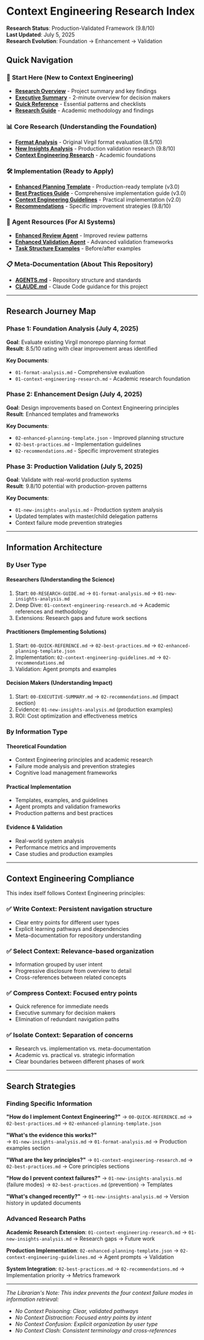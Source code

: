 # Context Engineering Research Index

**Research Status**: Production-Validated Framework (9.8/10)  
**Last Updated**: July 5, 2025  
**Research Evolution**: Foundation → Enhancement → Validation

## Quick Navigation

### 🎯 **Start Here** (New to Context Engineering)
- [**Research Overview**](./README.md) - Project summary and key findings
- [**Executive Summary**](./00-EXECUTIVE-SUMMARY.md) - 2-minute overview for decision makers
- [**Quick Reference**](./00-QUICK-REFERENCE.md) - Essential patterns and checklists
- [**Research Guide**](./00-RESEARCH-GUIDE.md) - Academic methodology and findings

### 📊 **Core Research** (Understanding the Foundation)
- [**Format Analysis**](./01-format-analysis.md) - Original Virgil format evaluation (8.5/10)
- [**New Insights Analysis**](./01-new-insights-analysis.md) - Production validation research (9.8/10)
- [**Context Engineering Research**](./01-context-engineering-research.md) - Academic foundations

### 🛠️ **Implementation** (Ready to Apply)
- [**Enhanced Planning Template**](./02-enhanced-planning-template.json) - Production-ready template (v3.0)
- [**Best Practices Guide**](./02-best-practices.md) - Comprehensive implementation guide (v3.0)
- [**Context Engineering Guidelines**](./02-context-engineering-guidelines.md) - Practical implementation (v2.0)
- [**Recommendations**](./02-recommendations.md) - Specific improvement strategies (9.8/10)

### 🤖 **Agent Resources** (For AI Systems)
- [**Enhanced Review Agent**](./03-enhanced-review-agent-prompt.md) - Improved review patterns
- [**Enhanced Validation Agent**](./03-enhanced-validation-agent-prompt.md) - Advanced validation frameworks
- [**Task Structure Examples**](./03-task-structure-examples.json) - Before/after examples

### 📋 **Meta-Documentation** (About This Repository)
- [**AGENTS.md**](./AGENTS.md) - Repository structure and standards
- [**CLAUDE.md**](./CLAUDE.md) - Claude Code guidance for this project

---

## Research Journey Map

### Phase 1: Foundation Analysis (July 4, 2025)
**Goal**: Evaluate existing Virgil monorepo planning format  
**Result**: 8.5/10 rating with clear improvement areas identified

**Key Documents**:
- `01-format-analysis.md` - Comprehensive evaluation
- `01-context-engineering-research.md` - Academic research foundation

### Phase 2: Enhancement Design (July 4, 2025)  
**Goal**: Design improvements based on Context Engineering principles  
**Result**: Enhanced templates and frameworks

**Key Documents**:
- `02-enhanced-planning-template.json` - Improved planning structure
- `02-best-practices.md` - Implementation guidelines
- `02-recommendations.md` - Specific improvement strategies

### Phase 3: Production Validation (July 5, 2025)
**Goal**: Validate with real-world production systems  
**Result**: 9.8/10 potential with production-proven patterns

**Key Documents**:
- `01-new-insights-analysis.md` - Production system analysis
- Updated templates with master/child delegation patterns
- Context failure mode prevention strategies

---

## Information Architecture

### By User Type

#### **Researchers** (Understanding the Science)
1. Start: `00-RESEARCH-GUIDE.md` → `01-format-analysis.md` → `01-new-insights-analysis.md`
2. Deep Dive: `01-context-engineering-research.md` → Academic references and methodology
3. Extensions: Research gaps and future work sections

#### **Practitioners** (Implementing Solutions)
1. Start: `00-QUICK-REFERENCE.md` → `02-best-practices.md` → `02-enhanced-planning-template.json`
2. Implementation: `02-context-engineering-guidelines.md` → `02-recommendations.md`
3. Validation: Agent prompts and examples

#### **Decision Makers** (Understanding Impact)
1. Start: `00-EXECUTIVE-SUMMARY.md` → `02-recommendations.md` (impact section)
2. Evidence: `01-new-insights-analysis.md` (production examples)
3. ROI: Cost optimization and effectiveness metrics

### By Information Type

#### **Theoretical Foundation**
- Context Engineering principles and academic research
- Failure mode analysis and prevention strategies
- Cognitive load management frameworks

#### **Practical Implementation**
- Templates, examples, and guidelines
- Agent prompts and validation frameworks
- Production patterns and best practices

#### **Evidence & Validation**
- Real-world system analysis
- Performance metrics and improvements
- Case studies and production examples

---

## Context Engineering Compliance

This index itself follows Context Engineering principles:

### ✅ **Write Context**: Persistent navigation structure
- Clear entry points for different user types
- Explicit learning pathways and dependencies
- Meta-documentation for repository understanding

### ✅ **Select Context**: Relevance-based organization  
- Information grouped by user intent
- Progressive disclosure from overview to detail
- Cross-references between related concepts

### ✅ **Compress Context**: Focused entry points
- Quick reference for immediate needs
- Executive summary for decision makers
- Elimination of redundant navigation paths

### ✅ **Isolate Context**: Separation of concerns
- Research vs. implementation vs. meta-documentation
- Academic vs. practical vs. strategic information
- Clear boundaries between different phases of work

---

## Search Strategies

### Finding Specific Information

**"How do I implement Context Engineering?"**
→ `00-QUICK-REFERENCE.md` → `02-best-practices.md` → `02-enhanced-planning-template.json`

**"What's the evidence this works?"**  
→ `01-new-insights-analysis.md` → `01-format-analysis.md` → Production examples section

**"What are the key principles?"**
→ `01-context-engineering-research.md` → `02-best-practices.md` → Core principles sections

**"How do I prevent context failures?"**
→ `01-new-insights-analysis.md` (failure modes) → `02-best-practices.md` (prevention) → Templates

**"What's changed recently?"**
→ `01-new-insights-analysis.md` → Version history in updated documents

### Advanced Research Paths

**Academic Research Extension**:
`01-context-engineering-research.md` → `01-new-insights-analysis.md` → Research gaps → Future work

**Production Implementation**:
`02-enhanced-planning-template.json` → `02-context-engineering-guidelines.md` → Agent prompts → Validation

**System Integration**:
`02-best-practices.md` → `02-recommendations.md` → Implementation priority → Metrics framework

---

*The Librarian's Note: This index prevents the four context failure modes in information retrieval:*
- *No Context Poisoning: Clear, validated pathways*
- *No Context Distraction: Focused entry points by intent*  
- *No Context Confusion: Explicit organization by user type*
- *No Context Clash: Consistent terminology and cross-references*